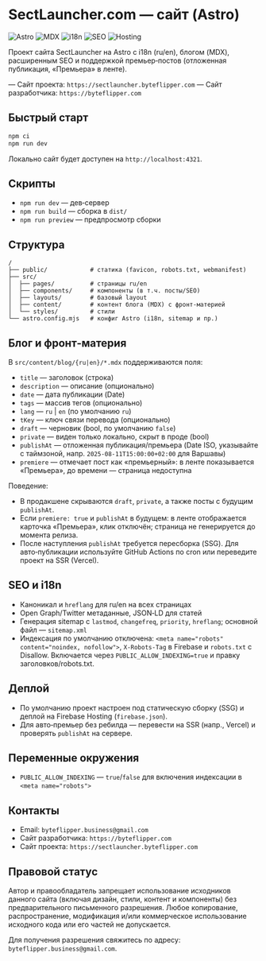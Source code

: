 # SectLauncher.com — сайт (Astro)

![Astro](https://img.shields.io/badge/Astro-5.x-ff5d01?logo=astro&logoColor=white)
![MDX](https://img.shields.io/badge/MDX-enabled-1f1f1f)
![i18n](https://img.shields.io/badge/i18n-ru%20%7C%20en-0b7285)
![SEO](https://img.shields.io/badge/SEO-canonical%2Fhreflang%2FJSON--LD-1877f2)
![Hosting](https://img.shields.io/badge/Hosting-Firebase-orange)

Проект сайта SectLauncher на Astro с i18n (ru/en), блогом (MDX), расширенным SEO и поддержкой премьер‑постов (отложенная публикация, «Премьера» в ленте).

— Сайт проекта: `https://sectlauncher.byteflipper.com`
— Сайт разработчика: `https://byteflipper.com`

## Быстрый старт

```sh
npm ci
npm run dev
```

Локально сайт будет доступен на `http://localhost:4321`.

## Скрипты

- `npm run dev` — дев‑сервер
- `npm run build` — сборка в `dist/`
- `npm run preview` — предпросмотр сборки

## Структура

```text
/
├── public/            # статика (favicon, robots.txt, webmanifest)
├── src/
│  ├── pages/          # страницы ru/en
│  ├── components/     # компоненты (в т.ч. посты/SEO)
│  ├── layouts/        # базовый layout
│  ├── content/        # контент блога (MDX) c фронт‑материей
│  └── styles/         # стили
└── astro.config.mjs   # конфиг Astro (i18n, sitemap и пр.)
```

## Блог и фронт‑материя

В `src/content/blog/{ru|en}/*.mdx` поддерживаются поля:

- `title` — заголовок (строка)
- `description` — описание (опционально)
- `date` — дата публикации (Date)
- `tags` — массив тегов (опционально)
- `lang` — `ru` | `en` (по умолчанию `ru`)
- `tKey` — ключ связи перевода (опционально)
- `draft` — черновик (bool, по умолчанию `false`)
- `private` — виден только локально, скрыт в проде (bool)
- `publishAt` — отложенная публикация/премьера (Date ISO, указывайте с таймзоной, напр. `2025-08-11T15:00:00+02:00` для Варшавы)
- `premiere` — отмечает пост как «премьерный»: в ленте показывается «Премьера», до времени — страница недоступна

Поведение:
- В продакшене скрываются `draft`, `private`, а также посты с будущим `publishAt`.
- Если `premiere: true` и `publishAt` в будущем: в ленте отображается карточка «Премьера», клик отключён; страница не генерируется до момента релиза.
- После наступления `publishAt` требуется пересборка (SSG). Для авто‑публикации используйте GitHub Actions по cron или переведите проект на SSR (Vercel).

## SEO и i18n

- Каноникал и `hreflang` для ru/en на всех страницах
- Open Graph/Twitter метаданные, JSON‑LD для статей
- Генерация sitemap с `lastmod`, `changefreq`, `priority`, `hreflang`; основной файл — `sitemap.xml`
- Индексация по умолчанию отключена: `<meta name="robots" content="noindex, nofollow">`, `X‑Robots‑Tag` в Firebase и `robots.txt` с Disallow. Включается через `PUBLIC_ALLOW_INDEXING=true` и правку заголовков/robots.txt.

## Деплой

- По умолчанию проект настроен под статическую сборку (SSG) и деплой на Firebase Hosting (`firebase.json`).
- Для авто‑премьер без ребилда — перевести на SSR (напр., Vercel) и проверять `publishAt` на сервере.

## Переменные окружения

- `PUBLIC_ALLOW_INDEXING` — `true`/`false` для включения индексации в `<meta name="robots">`

## Контакты

- Email: `byteflipper.business@gmail.com`
- Сайт разработчика: `https://byteflipper.com`
- Сайт проекта: `https://sectlauncher.byteflipper.com`

## Правовой статус

Автор и правообладатель запрещает использование исходников данного сайта (включая дизайн, стили, контент и компоненты) без предварительного письменного разрешения. Любое копирование, распространение, модификация и/или коммерческое использование исходного кода или его частей не допускается.

Для получения разрешения свяжитесь по адресу: `byteflipper.business@gmail.com`.
